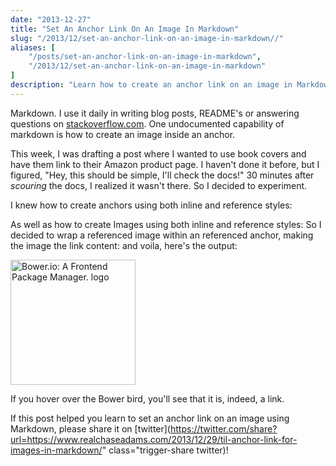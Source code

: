 ```yaml
---
date: "2013-12-27"
title: "Set An Anchor Link On An Image In Markdown"
slug: "/2013/12/set-an-anchor-link-on-an-image-in-markdown//"
aliases: [
    "/posts/set-an-anchor-link-on-an-image-in-markdown",
    "/2013/12/set-an-anchor-link-on-an-image-in-markdown"
]
description: "Learn how to create an anchor link on an image in Markdown."
---
```


Markdown. I use it daily in writing blog posts, README's or answering questions on [stackoverflow.com](https://www.stackoverflow.com). One undocumented capability of markdown is how to create an image inside an anchor.

This week, I was drafting a post where I wanted to use book covers and have them link to their Amazon product page. I haven't done it before, but I figured, "Hey, this should be simple, I'll check the docs!" 30 minutes after <em>scouring</em> the docs, I realized it wasn't there. So I decided to experiment.

I knew how to create anchors using both inline and reference styles:

<script src="https://gist.github.com/chaseadamsio/8147693.js?file=linking-syntax.html"></script> As well as how to create Images using both inline and reference styles:

<script src="https://gist.github.com/chaseadamsio/8147693.js?file=image-syntax.html"></script> So I decided to wrap a referenced image within an referenced anchor, making the image the link content:

<script src="https://gist.github.com/chaseadamsio/8147693.js?file=anchor-image-code.html"></script> and voila, here's the output:

[<img src="https://bower.io/img/bower-logo.png" alt="Bower.io: A Frontend Package Manager. logo" width="200" />](https://www.bower.io)

If you hover over the Bower bird, you'll see that it is, indeed, a link.

If this post helped you learn to set an anchor link on an image using Markdown, please share it on [twitter](https://twitter.com/share?url=https://www.realchaseadams.com/2013/12/29/til-anchor-link-for-images-in-markdown/" class="trigger-share twitter)!
